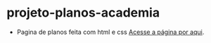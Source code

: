 # projeto-planos-academia
- Pagina de planos feita com html e css
[Acesse a página por aqui](https://debug-matheus.github.io/projeto-planos-academia/).
